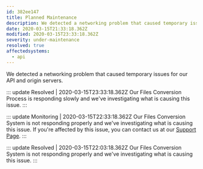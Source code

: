 ```yaml
---
id: 382ee147
title: Planned Maintenance
description: We detected a networking problem that caused temporary issues for our API and origin servers.
date: 2020-03-15T21:33:18.362Z
modified: 2020-03-15T23:33:18.362Z
severity: under-maintenance
resolved: true
affectedsystems:
  - api
---
```


We detected a networking problem that caused temporary issues for our API and origin servers.


::: update Resolved | 2020-03-15T23:33:18.362Z
Our Files Conversion Process is responding slowly and we've investigating what is causing this issue.
:::

::: update Monitoring | 2020-03-15T22:33:18.362Z
Our Files Conversion System is not responding properly and we've investigating what is causing this issue. If you're affected by this issue, you can contact us at our [Support Page](https://statusfy.marquez.co).
:::

::: update Resolved | 2020-03-15T22:03:18.362Z
Our Files Conversion System is not responding properly and we've investigating what is causing this issue.
:::

